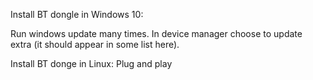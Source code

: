 
Install BT dongle in Windows 10:

Run windows update many times.
In device manager choose to update extra (it should appear in some list here).

Install BT donge in Linux:
Plug and play